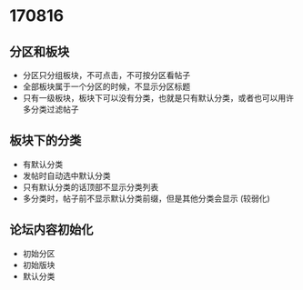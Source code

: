 # 170816

## 分区和板块

* 分区只分组板块，不可点击，不可按分区看帖子
* 全部板块属于一个分区的时候，不显示分区标题
* 只有一级板块，板块下可以没有分类，也就是只有默认分类，或者也可以用许多分类过滤帖子

## 板块下的分类

* 有默认分类
* 发帖时自动选中默认分类
* 只有默认分类的话顶部不显示分类列表
* 多分类时，帖子前不显示默认分类前缀，但是其他分类会显示 (较弱化)

## 论坛内容初始化

* 初始分区
* 初始版块
* 默认分类
